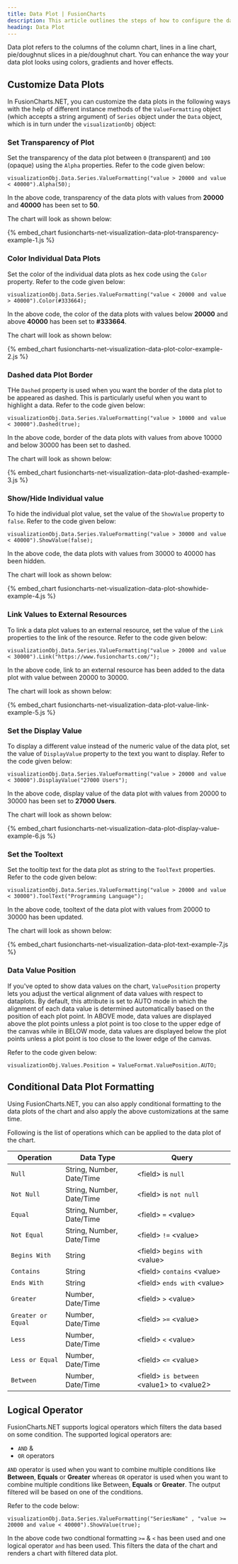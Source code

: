 ```yaml
---
title: Data Plot | FusionCharts
description: This article outlines the steps of how to configure the data plots.
heading: Data Plot
---
```


Data plot refers to the columns of the column chart, lines in a line chart, pie/doughnut slices in a pie/doughnut chart. You can enhance the way your data plot looks using colors, gradients and hover effects.

## Customize Data Plots

In FusionCharts.NET, you can customize the data plots in the following ways with the help of different instance methods of the `ValueFormatting` object (which accepts a string argument) of `Series` object under the `Data` object, which is in turn under the `visualizationObj` object:

### Set Transparency of Plot

Set the transparency of the data plot between `0` (transparent) and `100` (opaque) using the `Alpha` properties. Refer to the code given below:

```
visualizationObj.Data.Series.ValueFormatting("value > 20000 and value < 40000").Alpha(50);
```

In the above code, transparency of the data plots with values from **20000** and **40000** has been set to **50**.

The chart will look as shown below:

{% embed_chart fusioncharts-net-visualization-data-plot-transparency-example-1.js %}

### Color Individual Data Plots

Set the color of the individual data plots as hex code using the `Color` property. Refer to the code given below:

```
visualizationObj.Data.Series.ValueFormatting("value < 20000 and value > 40000").Color(#333664);
```

In the above code, the color of the data plots with values below **20000** and above **40000** has been set to **#333664**.

The chart will look as shown below:

{% embed_chart fusioncharts-net-visualization-data-plot-color-example-2.js %}

### Dashed data Plot Border

THe `Dashed` property is used when you want the border of the data plot to be appeared as dashed. This is particularly useful when you want to highlight a data. Refer to the code given below:

```
visualizationObj.Data.Series.ValueFormatting("value > 10000 and value < 30000").Dashed(true);
```

In the above code, border of the data plots with values from above 10000 and below 30000 has been set to dashed.

The chart will look as shown below:

{% embed_chart fusioncharts-net-visualization-data-plot-dashed-example-3.js %}

### Show/Hide Individual value

To hide the individual plot value, set the value of the `ShowValue` property to `false`. Refer to the code given below:

```
visualizationObj.Data.Series.ValueFormatting("value > 30000 and value < 40000").ShowValue(false);
```

In the above code, the data plots with values from 30000 to 40000 has been hidden.

The chart will look as shown below:

{% embed_chart fusioncharts-net-visualization-data-plot-showhide-example-4.js %}

### Link Values to External Resources

To link a data plot values to an external resource, set the value of the `Link` properties to the link of the resource. Refer to the code given below:

```
visualizationObj.Data.Series.ValueFormatting("value > 20000 and value < 30000").Link("https://www.fusioncharts.com/");
```

In the above code, link to an external resource has been added to the data plot with value between 20000 to 30000.

The chart will look as shown below:

{% embed_chart fusioncharts-net-visualization-data-plot-value-link-example-5.js %}

### Set the Display Value

To display a different value instead of the numeric value of the data plot, set the value of `DisplayValue` property to the text you want to display. Refer to the code given below:

```
visualizationObj.Data.Series.ValueFormatting("value > 20000 and value < 30000").DisplayValue("27000 Users");
```

In the above code, display value of the data plot with values from 20000 to 30000 has been set to **27000 Users**.

The chart will look as shown below:

{% embed_chart fusioncharts-net-visualization-data-plot-display-value-example-6.js %}

### Set the Tooltext

Set the tooltip text for the data plot as string to the `ToolText` properties. Refer to the code given below:

```
visualizationObj.Data.Series.ValueFormatting("value > 20000 and value < 30000").ToolText("Programming Language");
```

In the above code, tooltext of the data plot with values from 20000 to 30000 has been updated.

The chart will look as shown below:

{% embed_chart fusioncharts-net-visualization-data-plot-text-example-7.js %}

### Data Value Position

If you've opted to show data values on the chart, `ValuePosition` property lets you adjust the vertical alignment of data values with respect to dataplots. By default, this attribute is set to AUTO mode in which the alignment of each data value is determined automatically based on the position of each plot point. In ABOVE mode, data values are displayed above the plot points unless a plot point is too close to the upper edge of the canvas while in BELOW mode, data values are displayed below the plot points unless a plot point is too close to the lower edge of the canvas.

Refer to the code given below:

```
visualizationObj.Values.Position = ValueFormat.ValuePosition.AUTO;
```

## Conditional Data Plot Formatting

Using FusionCharts.NET, you can also apply conditional formatting to the data plots of the chart and also apply the above customizations at the same time.

Following is the list of operations which can be applied to the data plot of the chart.

Operation | Data Type | Query
--- | --- | ---
`Null` | String, Number, Date/Time | &lt;field&gt; is `null`
`Not Null` | String, Number, Date/Time| &lt;field&gt; is `not null`
`Equal` | String, Number, Date/Time | &lt;field&gt; `=` &lt;value&gt;
`Not Equal` | String, Number, Date/Time | &lt;field&gt; `!=` &lt;value&gt;
`Begins With` | String | &lt;field&gt; `begins with` &lt;value&gt;
`Contains` | String | &lt;field&gt; `contains` &lt;value&gt;
`Ends With` | String | &lt;field&gt; `ends with` &lt;value&gt;
`Greater` | Number, Date/Time | &lt;field&gt; `>` &lt;value&gt;
`Greater or Equal` | Number, Date/Time | &lt;field&gt; `>=` &lt;value&gt;
`Less` | Number, Date/Time | &lt;field&gt; `<` &lt;value&gt;
`Less or Equal` | Number, Date/Time | &lt;field&gt; `<=` &lt;value&gt;
`Between` | Number, Date/Time | &lt;field&gt; `is between` &lt;value1&gt; to &lt;value2&gt;

## Logical Operator

FusionCharts.NET supports logical operators which filters the data based on some condition. The supported logical operators are:

* `AND` &
* `OR` operators

`AND` operator is used when you want to combine multiple conditions like **Between**, **Equals** or **Greater** whereas `OR` operator is used when you want to combine multiple conditions like Between, **Equals** or **Greater**. The output filtered will be based on one of the conditions.

Refer to the code below:

```
visualizationObj.Data.Series.ValueFormatting("SeriesName" , "value >= 20000 and value < 40000").ShowValue(true);
```

In the above code two condtional formatting `>=` & `<` has been used and one logical operator `and` has been used. This filters the data of the chart and renders a chart with filtered data plot.